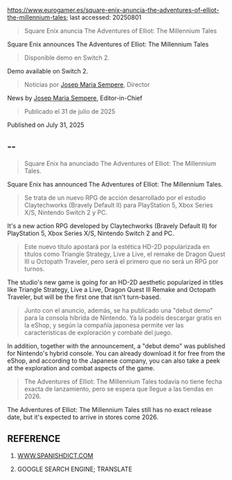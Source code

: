 https://www.eurogamer.es/square-enix-anuncia-the-adventures-of-elliot-the-millennium-tales; last accessed: 20250801

> Square Enix anuncia The Adventures of Elliot: The Millennium Tales

Square Enix announces The Adventures of Elliot: The Millennium Tales

> Disponible demo en Switch 2.

Demo available on Switch 2.

> Noticias por [Josep Maria Sempere](https://www.eurogamer.es/authors/josep-maria-sempere), Director

News by [Josep Maria Sempere](https://www.eurogamer.es/authors/josep-maria-sempere), Editor-in-Chief

> Publicado el 31 de julio de 2025

Published on July 31, 2025

## --

> Square Enix ha anunciado The Adventures of Elliot: The Millennium Tales.

Square Enix has announced The Adventures of Elliot: The Millennium Tales.

> Se trata de un nuevo RPG de acción desarrollado por el estudio Claytechworks (Bravely Default II) para PlayStation 5, Xbox Series X/S, Nintendo Switch 2 y PC.

It's a new action RPG developed by Claytechworks (Bravely Default II) for PlayStation 5, Xbox Series X/S, Nintendo Switch 2 and PC.

> Este nuevo título apostará por la estética HD-2D popularizada en títulos como Triangle Strategy, Live a Live, el remake de Dragon Quest III u Octopath Traveler, pero será el primero que no será un RPG por turnos.

The studio's new game is going for an HD-2D aesthetic popularized in titles like Triangle Strategy, Live a Live, Dragon Quest III Remake and Octopath Traveler, but will be the first one that isn't turn-based.

> Junto con el anuncio, además, se ha publicado una "debut demo" para la consola híbrida de Nintendo. Ya la podéis descargar gratis en la eShop, y según la compañía japonesa permite ver las características de exploración y combate del juego.

In addition, together with the announcement, a "debut demo" was published for Nintendo's hybrid console. You can already download it for free from the eShop, and according to the Japanese company, you can also take a peek at the exploration and combat aspects of the game.

> The Adventures of Elliot: The Millennium Tales todavía no tiene fecha exacta de lanzamiento, pero se espera que llegue a las tiendas en 2026. 

The Adventures of Elliot: The Millennium Tales still has no exact release date, but it's expected to arrive in stores come 2026.

## REFERENCE

1) [WWW.SPANISHDICT.COM](https://www.spanishdict.com)

2) GOOGLE SEARCH ENGINE; TRANSLATE 